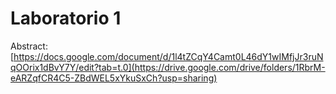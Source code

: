 # Laboratorio 1
Abstract: [https://docs.google.com/document/d/1l4tZCqY4Camt0L46dY1wIMfjJr3ruNqOOrix1dBvY7Y/edit?tab=t.0](https://drive.google.com/drive/folders/1RbrM-eARZqfCR4C5-ZBdWEL5xYkuSxCh?usp=sharing)
